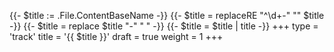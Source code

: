 {{- $title := .File.ContentBaseName -}}
{{- $title = replaceRE "^\\d+-" "" $title -}}
{{- $title = replace $title "-" " " -}}
{{- $title = $title | title -}}
+++
type = 'track'
title = '{{ $title }}'
draft = true
weight = 1
+++
